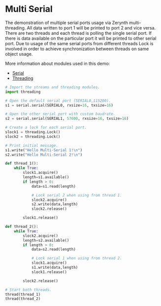 # Multi Serial

The demonstration of multiple serial ports usage via Zerynth multi-threading. All data written to port 1 will be printed to port 2 and vice versa. There are two threads and each thread is polling the single serial port. If there is data available on the particular port it will be printed to other serial port. Due to usage of the same serial ports from different threads Lock is involved in order to achieve synchronization between threads on same object usage.

More information about modules used in this demo:

- [Serial](../../reference/libs/stdlib/serial.md)
- [Threading](../../reference/libs/stdlib/threading.md)

```python
# Import the streams and threading modules.
import threading

# Open the default serial port (SERIAL0,115200).
s1 = serial.serial(SERIAL0, rxsize=16, txsize=16)

# Open the other serial port with custom baudrate.
s2 = serial.serial(SERIAL1, 57600, rxsize=16, txsize=16)

# Create a lock for each serial port.
slock1 = threading.Lock()
slock2 = threading.Lock()

# Print initial message.
s1.write("Hello Multi-Serial 1!\n")
s2.write("Hello Multi-Serial 2!\n")

def thread_1():
    while True:
        slock1.acquire()
        length=s1.available()
        if length > 0:
            data=s1.read(length)

            # Lock serial 2 when using from thread 1.
            slock2.acquire()
            s2.write(data,length)
            slock2.release()

        slock1.release()

def thread_2():
    while True:
        slock2.acquire()
        length=s2.available()
        if length > 0:
            data=s2.read(length)

            # Lock serial 1 when using from thread 2.
            slock1.acquire()
            s1.write(data,length)
            slock1.release()

        slock2.release()

# Start both threads.
thread(thread_1)
thread(thread_2)
```

